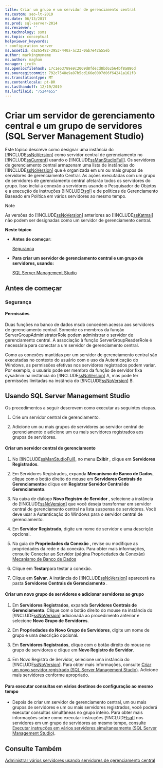 ```yaml
---
title: Criar um grupo e um servidor de gerenciamento central
ms.custom: seo-lt-2019
ms.date: 06/13/2017
ms.prod: sql-server-2014
ms.reviewer: ''
ms.technology: ssms
ms.topic: conceptual
helpviewer_keywords:
- configuration server
ms.assetid: da265482-3953-440a-ac23-0ab7e42a55eb
author: markingmyname
ms.author: maghan
manager: jroth
ms.openlocfilehash: 17c1e63789e9c2069d8fdecd8bd62b64bf8a886d
ms.sourcegitcommit: 792c7548e9a07b5cd166e0007d06f64241a161f8
ms.translationtype: MT
ms.contentlocale: pt-BR
ms.lasthandoff: 12/19/2019
ms.locfileid: "75244655"
---
```

# <a name="create-a-central-management-server-and-server-group-sql-server-management-studio"></a>Criar um servidor de gerenciamento central e um grupo de servidores (SQL Server Management Studio)
  Este tópico descreve como designar uma instância do [!INCLUDE[ssNoVersion](../../includes/ssnoversion-md.md)] como servidor central de gerenciamento no [!INCLUDE[ssCurrent](../../includes/sscurrent-md.md)] usando o [!INCLUDE[ssManStudioFull](../../includes/ssmanstudiofull-md.md)]. Os servidores de gerenciamento central armazenam uma lista de instâncias do [!INCLUDE[ssNoVersion](../../includes/ssnoversion-md.md)] que é organizada em um ou mais grupos de servidores de gerenciamento Central. As ações executadas com um grupo de servidores de gerenciamento central afetarão todos os servidores do grupo. Isso inclui a conexão a servidores usando o Pesquisador de Objetos e a execução de instruções [!INCLUDE[tsql](../../includes/tsql-md.md)] e de políticas de Gerenciamento Baseado em Política em vários servidores ao mesmo tempo.  
  
> [!NOTE]  
>  As versões do [!INCLUDE[ssNoVersion](../../includes/ssnoversion-md.md)] anteriores ao [!INCLUDE[ssKatmai](../../includes/sskatmai-md.md)] não podem ser designadas como um servidor de gerenciamento central.  
  
 **Neste tópico**  
  
-   **Antes de começar:**  
  
     [Segurança](#Security)  
  
-   **Para criar um servidor de gerenciamento central e um grupo de servidores, usando:**  
  
     [SQL Server Management Studio](#SSMSProcedure)  
  
##  <a name="BeforeYouBegin"></a>Antes de começar  
  
###  <a name="Security"></a>Segurança  
  
####  <a name="Permissions"></a>Permissões  
 Duas funções no banco de dados msdb concedem acesso aos servidores de gerenciamento central. Somente os membros da função ServerGroupAdministratorRole podem administrar o servidor de gerenciamento central. A associação à função ServerGroupReaderRole é necessária para conectar a um servidor de gerenciamento central.  
  
 Como as conexões mantidas por um servidor de gerenciamento central são executadas no contexto do usuário com o uso da Autenticação do Windows, as permissões efetivas nos servidores registrados podem variar. Por exemplo, o usuário pode ser membro da função de servidor fixa sysadmin na instância do [!INCLUDE[ssNoVersion](../../includes/ssnoversion-md.md)] A, mas pode ter permissões limitadas na instância do [!INCLUDE[ssNoVersion](../../includes/ssnoversion-md.md)] B.  
  
##  <a name="SSMSProcedure"></a>Usando SQL Server Management Studio  
 Os procedimentos a seguir descrevem como executar as seguintes etapas.  
  
1.  Crie um servidor central de gerenciamento.  
  
2.  Adicione um ou mais grupos de servidores ao servidor central de gerenciamento e adicione um ou mais servidores registrados aos grupos de servidores.  
  
#### <a name="create-a-central-management-server"></a>Criar um servidor central de gerenciamento  
  
1.  No [!INCLUDE[ssManStudioFull](../../includes/ssmanstudiofull-md.md)], no menu **Exibir** , clique em **Servidores Registrados**.  
  
2.  Em Servidores Registrados, expanda **Mecanismo de Banco de Dados**, clique com o botão direito do mouse em **Servidores Centrais de Gerenciamento**e clique em **Registrar Servidor Central de Gerenciamento**.  
  
3.  Na caixa de diálogo **Novo Registro de Servidor** , selecione a instância do [!INCLUDE[ssNoVersion](../../includes/ssnoversion-md.md)] que você deseja transformar em servidor central de gerenciamento central na lista suspensa de servidores. Você deve usar a Autenticação do Windows para o servidor central de gerenciamento.  
  
4.  Em **Servidor Registrado**, digite um nome de servidor e uma descrição opcional.  
  
5.  Na guia de **Propriedades da Conexão** , revise ou modifique as propriedades da rede e da conexão. Para obter mais informações, consulte [Conectar ao Servidor &#40;página Propriedades da Conexão&#41; Mecanismo de Banco de Dados](../f1-help/connect-to-server-connection-properties-page-database-engine.md)  
  
6.  Clique em **Testar**para testar a conexão.  
  
7.  Clique em **Salvar**. A instância do [!INCLUDE[ssNoVersion](../../includes/ssnoversion-md.md)] aparecerá na pasta **Servidores Centrais de Gerenciamento** .  
  
#### <a name="create-a-new-server-group-and-add-servers-to-the-group"></a>Criar um novo grupo de servidores e adicionar servidores ao grupo  
  
1.  Em **Servidores Registrados**, expanda **Servidores Centrais de Gerenciamento**. Clique com o botão direito do mouse na instância do [!INCLUDE[ssNoVersion](../../includes/ssnoversion-md.md)] adicionada ao procedimento anterior e selecione **Novo Grupo de Servidores**.  
  
2.  Em **Propriedades do Novo Grupo de Servidores**, digite um nome de grupo e uma descrição opcional.  
  
3.  Em **Servidores Registrados**, clique com o botão direito do mouse no grupo de servidores e clique em **Novo Registro de Servidor**.  
  
4.  Em Novo Registro de Servidor, selecione uma instância do [!INCLUDE[ssNoVersion](../../includes/ssnoversion-md.md)]. Para obter mais informações, consulte [Criar um novo servidor registrado &#40;SQL Server Management Studio&#41;](create-a-new-registered-server-sql-server-management-studio.md). Adicione mais servidores conforme apropriado.  
  
#### <a name="to-execute-queries-against-several-configuration-targets-at-the-same-time"></a>Para executar consultas em vários destinos de configuração ao mesmo tempo  
  
-   Depois de criar um servidor de gerenciamento central, um ou mais grupos de servidores e um ou mais servidores registrados, você poderá executar consultas simultâneas no grupo inteiro. Para obter mais informações sobre como executar instruções [!INCLUDE[tsql](../../includes/tsql-md.md)] nos servidores em um grupo de servidores ao mesmo tempo, consulte [Executar instruções em vários servidores simultaneamente &#40;SQL Server Management Studio&#41;](execute-statements-against-multiple-servers-simultaneously.md).  
  
## <a name="see-also"></a>Consulte Também  
 [Administrar vários servidores usando servidores de gerenciamento central](../../relational-databases/administer-multiple-servers-using-central-management-servers.md)  
  
  
